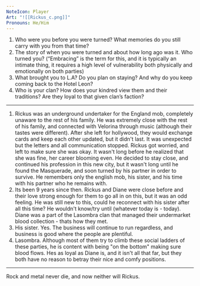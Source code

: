 ```yaml
---
NoteIcon: Player
Art: "![[Rickus_c.png]]"
Pronouns: He/Him
---
```

1. Who were you before you were turned? What memories do you still carry with you from that time?
2. The story of when you were turned and about how long ago was it. Who turned you? (“Embracing” is the term for this, and it is typically an intimate thing, it requires a high level of vulnerability both physically and emotionally on both parties)
3. What brought you to L.A? Do you plan on staying? And why do you keep coming back to the Hotel Leon?
4. Who is your clan? How does your kindred view them and their traditions? Are they loyal to that given clan’s faction?

---

1. Rickus was an underground undertaker for the England mob, completely unaware to the rest of his family. He was extremely close with the rest of his family, and connected with Velorina through music (although their tastes were different). After she left for hollywood, they would exchange cards and keep each other updated, but it didn't last. It was unexpected but the letters and all communication stopped. Rickus got worried, and left to make sure she was okay. It wasn't long before he realized that she was fine, her career blooming even. He decided to stay close, and continued his profession in this new city, but it wasn't long until he found the Masquerade, and soon turned by his partner in order to survive. He remembers only the english mob, his sister, and his time with his partner who he remains with.
2. Its been 9 years since then. Rickus and Diane were close before and their love strong enough for them to go all in on this, but it was an odd feeling. He was still new to this, could he reconnect with his sister after all this time? He wouldn't know/try until (whatever today is - today). Diane was a part of the Lasombra clan that managed their undermarket blood collection - thats how they met.
3. His sister. Yes. The business will continue to run regardless, and business is good where the people are plentiful.
4. Lasombra. Although most of them try to climb these social ladders of these parties, he is content with being "on the bottom" making sure blood flows. Hes as loyal as Diane is, and it isn't all that far, but they both have no reason to betray their nice and comfy positions.

---

Rock and metal never die, and now neither will Rickus.
